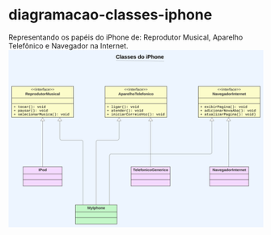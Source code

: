# diagramacao-classes-iphone
Representando os papéis do iPhone de: Reprodutor Musical, Aparelho Telefônico e Navegador na Internet.
![Diagrama de Classes iPhone](https://github.com/d1000so/diagramacao-classes-iphone/raw/main/classes-iphone.svg)

